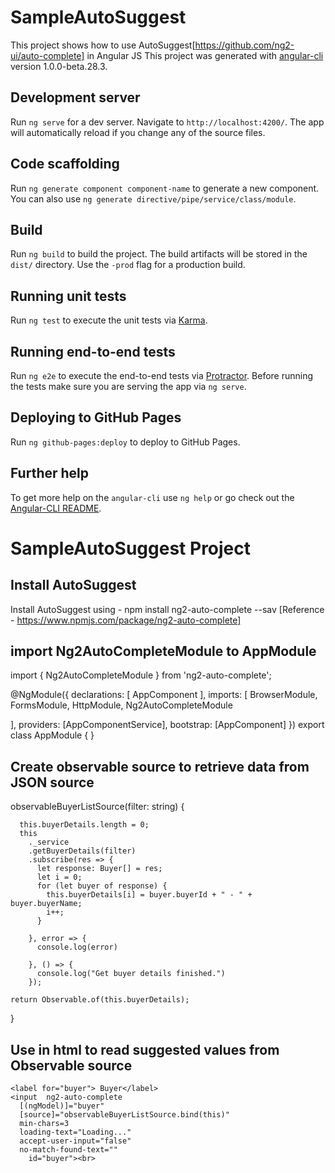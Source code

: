 # SampleAutoSuggest

This project shows how to use AutoSuggest[https://github.com/ng2-ui/auto-complete] in Angular JS
This project was generated with [angular-cli](https://github.com/angular/angular-cli) version 1.0.0-beta.28.3.

## Development server
Run `ng serve` for a dev server. Navigate to `http://localhost:4200/`. The app will automatically reload if you change any of the source files.

## Code scaffolding

Run `ng generate component component-name` to generate a new component. You can also use `ng generate directive/pipe/service/class/module`.

## Build

Run `ng build` to build the project. The build artifacts will be stored in the `dist/` directory. Use the `-prod` flag for a production build.

## Running unit tests

Run `ng test` to execute the unit tests via [Karma](https://karma-runner.github.io).

## Running end-to-end tests

Run `ng e2e` to execute the end-to-end tests via [Protractor](http://www.protractortest.org/).
Before running the tests make sure you are serving the app via `ng serve`.

## Deploying to GitHub Pages

Run `ng github-pages:deploy` to deploy to GitHub Pages.

## Further help

To get more help on the `angular-cli` use `ng help` or go check out the [Angular-CLI README](https://github.com/angular/angular-cli/blob/master/README.md).

# SampleAutoSuggest Project 

## Install AutoSuggest 
Install AutoSuggest using  - npm install ng2-auto-complete --sav
[Reference - https://www.npmjs.com/package/ng2-auto-complete]

## import Ng2AutoCompleteModule to  AppModule

import { Ng2AutoCompleteModule } from 'ng2-auto-complete';


@NgModule({
  declarations: [
    AppComponent
  ],
  imports: [
    BrowserModule,
    FormsModule,
    HttpModule,
    Ng2AutoCompleteModule

  ],
  providers: [AppComponentService],
  bootstrap: [AppComponent]
})
export class AppModule { }

## Create observable source to retrieve data from JSON source

  observableBuyerListSource(filter: string) {

      this.buyerDetails.length = 0;
      this
        ._service
        .getBuyerDetails(filter)
        .subscribe(res => {
          let response: Buyer[] = res;
          let i = 0;
          for (let buyer of response) {
            this.buyerDetails[i] = buyer.buyerId + " - " + buyer.buyerName;
            i++;
          }
        
        }, error => {
          console.log(error)
        
        }, () => {
          console.log("Get buyer details finished.")
        });
    
    return Observable.of(this.buyerDetails);
  }

## Use in html to read suggested values from Observable source

    <label for="buyer"> Buyer</label>
    <input  ng2-auto-complete 
      [(ngModel)]="buyer" 
      [source]="observableBuyerListSource.bind(this)" 
      min-chars=3  
      loading-text="Loading..." 
      accept-user-input="false" 
      no-match-found-text=""
        id="buyer"><br>